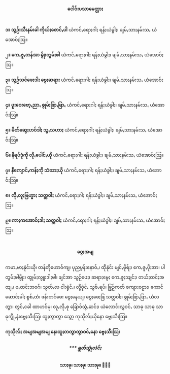 <h4 style="text-align:center">ငေါဝ်းပသာမေတ္တာႏ</h4>
<br>
<strong>၁။ သွဉ်းသီးနမ်းခါ ကိုယ်ႏစောင်ꩻပါ</strong> ယံကင်ꩻရောႏဂါႏ ရန်ႏယံခွါႏ၊ ချမ်ꩻသာႏနမ်းသꩻ ယံအောဝ်ႏဩ။<br>
<br>
<strong>၂။ ကေꩻဇူꩻတန်အာ မွိုးတွမ်ႏဖါ</strong> ယံကင်ꩻရောႏဂါႏ ရန်ႏယံခွါႏ၊ ချမ်ꩻသာႏနမ်းသꩻ ယံအောဝ်ႏဩ။<br>
<br>
<strong>၃။ သွဉ်သင်ဖေႏဒါႏ ဗွေႏဆရာႏ</strong> ယံကင်ꩻရောႏဂါႏ ရန်ႏယံခွါႏ၊ ချမ်ꩻသာႏနမ်းသꩻ ယံအောဝ်ႏဩ။<br>
<br>
<strong>၄။ ဖူးဝေးဗော့ꩻညာꩻ စွုမ်ႏဖြာꩻဖြာꩻ</strong> ယံကင်ꩻရောႏဂါႏ ရန်ႏယံခွါႏ၊ ချမ်ꩻသာႏနမ်းသꩻ ယံအောဝ်ႏဩ။<br>
<br>
<strong>၅။ မိတ်ဆွေႏဟဝ်ဒါႏ သွꩻသဟာႏ</strong> ယံကင်ꩻရောႏဂါႏ ရန်ႏယံခွါႏ၊ ချမ်ꩻသာႏနမ်းသꩻ ယံအောဝ်ႏဩ။<br>
<br>
<strong>၆။ နီရပ်ဒုံကို လိုꩻပေါင်ꩻယို</strong> ယံကင်ꩻရောႏဂါႏ ရန်ႏယံခွါႏ၊ ချမ်ꩻသာႏနမ်းသꩻ ယံအောဝ်ႏဩ။<br>
<br>
<strong>၇။ နီကျောင်ꩻကန်ႏကို သံဃာႏယို</strong> ယံကင်ꩻရောႏဂါႏ ရန်ႏယံခွါႏ၊ ချမ်ꩻသာႏနမ်းသꩻ ယံအောဝ်ႏဩ။<br>
<br>
<strong>၈။ လိုꩻလူႏဗြဟ္မာႏ သတ္တဝါႏ</strong> ယံကင်ꩻရောႏဂါႏ ရန်ႏယံခွါႏ၊ ချမ်ꩻသာႏနမ်းသꩻ ယံအောဝ်ႏဩ။<br>
<br>
<strong>၉။ ကာႏကအောဝ်ႏဒါႏ သတ္တဝါႏ</strong> ယံကင်ꩻရောႏဂါႏ ရန်ႏယံခွါႏ၊ ချမ်ꩻသာႏနမ်းသꩻ ယံအောဝ်ႏဩ။<br>
<br>
<h4 style="text-align:center">ဝွေႏအမျ</h4>
ကမာꩻဗာႏနုဲင်းယို၊ တန်တိုဟောဝ်ကျ၊ ပုညပွန်းနောဝ်ꩻ၊ ထိုနုဲင်း မျင်ꩻမိုရ်ႏ၊ ကေꩻဇူꩻပိုႏအာ၊ ပါတွမ်ႏဖါမွိုး၊ ထွုမ်ႏလွူးဒါႏဖါ၊ ဖျင်အာ သွဉ်ဖေႏ၊ ဆရာႏဗွေႏ ကေꩻဇူႏသျင်ႏ၊ တယ်ႏထင်ႏအထျꩻ၊ ဗꩻထင်ႏဘဝဂ်၊ သွတ်ꩻလ ငါးရုဲင်ꩻ၊ လို့ဝုဲင်ꩻ သွစ်ꩻရပ်၊ ဖြွဉ်ကတ် စကျာႏဝဠာႏ၊ ကောင်ဆောင်ႏခါႏ စွစ်ꩻထံ၊ ဖန်းတင်ဖေး ဝွေႏနေယျ၊ ဝွေႏဖေႏဖြ သတ္တဝါႏ၊ စွုမ်ႏဖြာꩻဖြာꩻ ယံလတွာ၊ တွင်ꩻငခါ ထာဟဝ်မု၊ လူꩻလိုꩻစု ခြောဝ်သွံꩻဆင်ႏ၊ ယံလောင်းလွဝင်ꩻ သာဓု သာဓု သာဓုကွိုꩻနဲးဗွေႏသီးဩ၊ ထူႏတွာတွာ သွော့ ကုသိုလ်ႏယိုနော ဗွေႏသီးဩ။<br>
 <br>
<strong>ကုသိုလ်ႏ အမျအမျအမျ နေးထူႏတတွာတွာဝင်ꩻနော ဗွေႏသီးဩ၊</strong><br>
<h5 style="text-align:center">*** ရွတ်သွုံလဲင်ႏ</h5>
<h4 style="text-align:center">သာႏဓု၊ သာႏဓု၊ သာႏဓု။ 🙏🙏🙏</h4><br>
